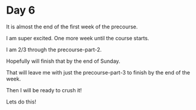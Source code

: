 # Day 6

It is almost the end of the first week of the precourse.

I am super excited. One more week until the course starts.

I am 2/3 through the precourse-part-2.

Hopefully will finish that by the end of Sunday.

That will leave me with just the precourse-part-3 to finish by the end of the week.

Then I will be ready to crush it!

Lets do this!